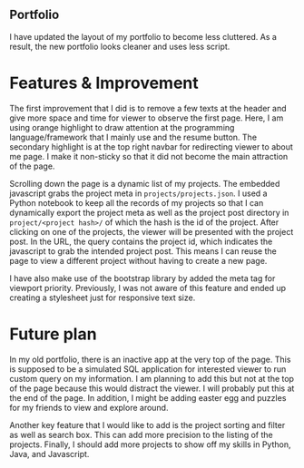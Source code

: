 Portfolio
---

I have updated the layout of my portfolio to become less cluttered. As a result, the new portfolio looks cleaner and uses less script.

# Features & Improvement

The first improvement that I did is to remove a few texts at the header and give more space and time for viewer to observe the first page. Here, I am using orange highlight to draw attention at the programming language/framework that I mainly use and the resume button. The secondary highlight is at the top right navbar for redirecting viewer to about me page. I make it non-sticky so that it did not become the main attraction of the page.

Scrolling down the page is a dynamic list of my projects. The embedded javascript grabs the project meta in  `projects/projects.json`. I used a Python notebook to keep all the records of my projects so that I can dynamically export the project meta as well as the project post directory in `project/<project hash>/` of which the hash is the id of the project. After clicking on one of the projects, the viewer will be presented with the project post. In the URL, the query contains the project id, which indicates the javascript to grab the intended project post. This means I can reuse the page to view a different project without having to create a new page.

I have also make use of the bootstrap library by added the meta tag for viewport priority. Previously, I was not aware of this feature and ended up creating a stylesheet just for responsive text size.

# Future plan

In my old portfolio, there is an inactive app at the very top of the page. This is supposed to be a simulated SQL application for interested viewer to run custom query on my information. I am planning to add this but not at the top of the page because this would distract the viewer. I will probably put this at the end of the page. In addition, I might be adding easter egg and puzzles for my friends to view and explore around.

Another key feature that I would like to add is the project sorting and filter as well as search box. This can add more precision to the listing of the projects. Finally, I should add more projects to show off my skills in Python, Java, and Javascript.
